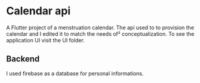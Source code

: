 # Calendar api

A Flutter project of a menstruation calendar. The api used to to provision  the calendar and I edited it to match the needs of² conceptualization.
To see the application UI visit the UI folder.

## Backend

I used firebase as a database for personal informations.
